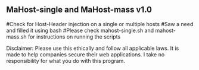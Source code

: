 ## MaHost-single and MaHost-mass v1.0
#Check for Host-Header injection on a single or multiple hosts
#Saw a need and filled it using bash
#Please check mahost-single.sh and mahost-mass.sh for instructions on running the scripts

Disclaimer: Please use this ethically and follow all applicable laws. It is made to help companies secure their web applications. I take no responsibility for what you do with this program.
